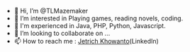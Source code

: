 - 👋 Hi, I’m @TLMazemaker
- 👀 I’m interested in Playing games, reading novels, coding.
- 🌱 I'm experienced in Java, PHP, Python, Javascript.
- 💞️ I’m looking to collaborate on ...
- 📫 How to reach me : [Jetrich Khowanto](https://www.linkedin.com/in/jetrich-khowanto-877319241/)(LinkedIn)

<!---
TLMazemaker/TLMazemaker is a ✨ special ✨ repository because its `README.md` (this file) appears on your GitHub profile.
You can click the Preview link to take a look at your changes.
--->
